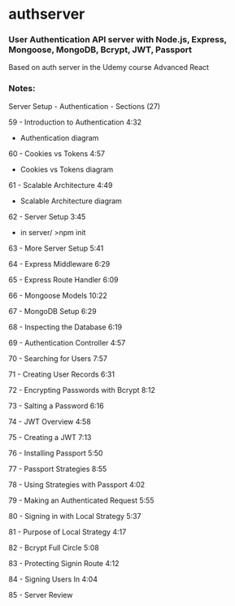 # authserver

### User Authentication API server with Node.js, Express, Mongoose, MongoDB, Bcrypt, JWT, Passport

Based on auth server in the Udemy course Advanced React

### Notes:

Server Setup - Authentication - Sections (27)

59 - Introduction to Authentication 4:32

* Authentication diagram

60 - Cookies vs Tokens 4:57

* Cookies vs Tokens diagram

61 - Scalable Architecture 4:49

* Scalable Architecture diagram

62 - Server Setup 3:45

* in server/ >npm init

63 - More Server Setup 5:41

64 - Express Middleware 6:29

65 - Express Route Handler 6:09

66 - Mongoose Models 10:22

67 - MongoDB Setup 6:29

68 - Inspecting the Database 6:19

69 - Authentication Controller 4:57

70 - Searching for Users 7:57

71 - Creating User Records 6:31

72 - Encrypting Passwords with Bcrypt 8:12

73 - Salting a Password 6:16

74 - JWT Overview 4:58

75 - Creating a JWT 7:13

76 - Installing Passport 5:50

77 - Passport Strategies 8:55

78 - Using Strategies with Passport 4:02

79 - Making an Authenticated Request 5:55

80 - Signing in with Local Strategy 5:37

81 - Purpose of Local Strategy 4:17

82 - Bcrypt Full Circle 5:08

83 - Protecting Signin Route 4:12

84 - Signing Users In 4:04

85 - Server Review
